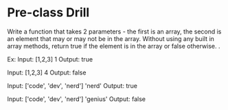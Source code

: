 # Pre-class Drill

Write a function that takes 2 parameters - the first is an array, the second is an element that may or may not be in the array.
Without using any built in array methods, return true if the element is in the array or false otherwise.
.

Ex:
Input: [1,2,3] 1
Output: true

Input: [1,2,3] 4
Output: false

Input: ['code', 'dev', 'nerd'] 'nerd'
Output: true

Input: ['code', 'dev', 'nerd'] 'genius'
Output: false
